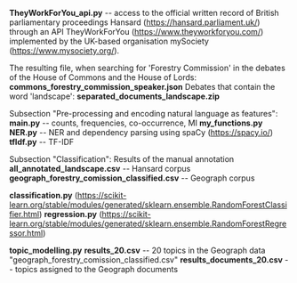 **TheyWorkForYou_api.py** -- access to the official written record of British parliamentary proceedings Hansard (https://hansard.parliament.uk/) through an API TheyWorkForYou (https://www.theyworkforyou.com/) implemented by the UK-based organisation mySociety (https://www.mysociety.org/).

The resulting file, when searching for 'Forestry Commission' in the debates of the House of Commons and the House of Lords: **commons_forestry_commission_speaker.json**
Debates that contain the word 'landscape': **separated_documents_landscape.zip**

Subsection "Pre-processing and encoding natural language as features":
**main.py** -- counts, frequencies, co-occurrence, MI
**my_functions.py**
**NER.py** -- NER and dependency parsing using spaCy (https://spacy.io/)
**tfIdf.py** -- TF-IDF

Subsection "Classification":
Results of the manual annotation
**all_annotated_landscape.csv** -- Hansard corpus
**geograph_forestry_comission_classified.csv** -- Geograph corpus

**classification.py** (https://scikit-learn.org/stable/modules/generated/sklearn.ensemble.RandomForestClassifier.html)
**regression.py** (https://scikit-learn.org/stable/modules/generated/sklearn.ensemble.RandomForestRegressor.html)

**topic_modelling.py**
**results_20.csv** -- 20 topics in the Geograph data "geograph_forestry_comission_classified.csv"
**results_documents_20.csv** -- topics assigned to the Geograph documents
